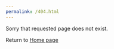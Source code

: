 ```yaml
---
permalink: /404.html
---
```


Sorry that requested page does not exist.

Return to [Home page](https://tomfox7.github.io/PowerBI-samples-DAX-patterns/)
